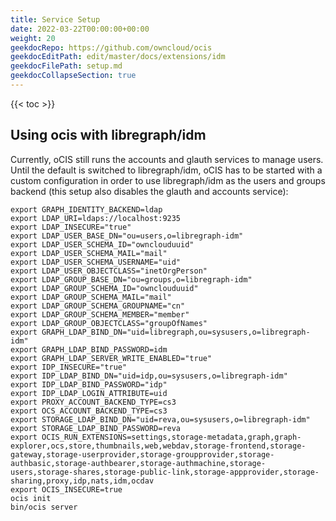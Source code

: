 ```yaml
---
title: Service Setup
date: 2022-03-22T00:00:00+00:00
weight: 20
geekdocRepo: https://github.com/owncloud/ocis
geekdocEditPath: edit/master/docs/extensions/idm
geekdocFilePath: setup.md
geekdocCollapseSection: true
---
```


{{< toc >}}

## Using ocis with libregraph/idm

Currently, oCIS still runs the accounts and glauth services to manage users. Until the default is switched
to libregraph/idm, oCIS has to be started with a custom configuration in order to use libregraph/idm as
the users and groups backend (this setup also disables the glauth and accounts service):


```
export GRAPH_IDENTITY_BACKEND=ldap
export LDAP_URI=ldaps://localhost:9235
export LDAP_INSECURE="true"
export LDAP_USER_BASE_DN="ou=users,o=libregraph-idm"
export LDAP_USER_SCHEMA_ID="ownclouduuid"
export LDAP_USER_SCHEMA_MAIL="mail"
export LDAP_USER_SCHEMA_USERNAME="uid"
export LDAP_USER_OBJECTCLASS="inetOrgPerson"
export LDAP_GROUP_BASE_DN="ou=groups,o=libregraph-idm"
export LDAP_GROUP_SCHEMA_ID="ownclouduuid"
export LDAP_GROUP_SCHEMA_MAIL="mail"
export LDAP_GROUP_SCHEMA_GROUPNAME="cn"
export LDAP_GROUP_SCHEMA_MEMBER="member"
export LDAP_GROUP_OBJECTCLASS="groupOfNames"
export GRAPH_LDAP_BIND_DN="uid=libregraph,ou=sysusers,o=libregraph-idm"
export GRAPH_LDAP_BIND_PASSWORD=idm
export GRAPH_LDAP_SERVER_WRITE_ENABLED="true"
export IDP_INSECURE="true"
export IDP_LDAP_BIND_DN="uid=idp,ou=sysusers,o=libregraph-idm"
export IDP_LDAP_BIND_PASSWORD="idp"
export IDP_LDAP_LOGIN_ATTRIBUTE=uid
export PROXY_ACCOUNT_BACKEND_TYPE=cs3
export OCS_ACCOUNT_BACKEND_TYPE=cs3
export STORAGE_LDAP_BIND_DN="uid=reva,ou=sysusers,o=libregraph-idm"
export STORAGE_LDAP_BIND_PASSWORD=reva
export OCIS_RUN_EXTENSIONS=settings,storage-metadata,graph,graph-explorer,ocs,store,thumbnails,web,webdav,storage-frontend,storage-gateway,storage-userprovider,storage-groupprovider,storage-authbasic,storage-authbearer,storage-authmachine,storage-users,storage-shares,storage-public-link,storage-appprovider,storage-sharing,proxy,idp,nats,idm,ocdav
export OCIS_INSECURE=true
ocis init
bin/ocis server
```
